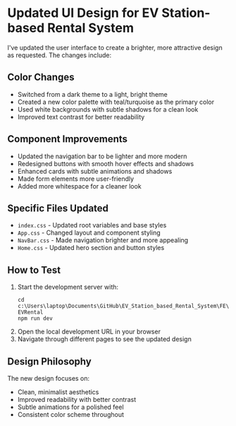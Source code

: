 # Updated UI Design for EV Station-based Rental System

I've updated the user interface to create a brighter, more attractive design as requested. The changes include:

## Color Changes
- Switched from a dark theme to a light, bright theme
- Created a new color palette with teal/turquoise as the primary color
- Used white backgrounds with subtle shadows for a clean look
- Improved text contrast for better readability

## Component Improvements
- Updated the navigation bar to be lighter and more modern
- Redesigned buttons with smooth hover effects and shadows
- Enhanced cards with subtle animations and shadows
- Made form elements more user-friendly
- Added more whitespace for a cleaner look

## Specific Files Updated
- `index.css` - Updated root variables and base styles
- `App.css` - Changed layout and component styling
- `NavBar.css` - Made navigation brighter and more appealing
- `Home.css` - Updated hero section and button styles

## How to Test
1. Start the development server with:
   ```
   cd c:\Users\laptop\Documents\GitHub\EV_Station_based_Rental_System\FE\FE-EVRental
   npm run dev
   ```
2. Open the local development URL in your browser
3. Navigate through different pages to see the updated design

## Design Philosophy
The new design focuses on:
- Clean, minimalist aesthetics
- Improved readability with better contrast
- Subtle animations for a polished feel
- Consistent color scheme throughout